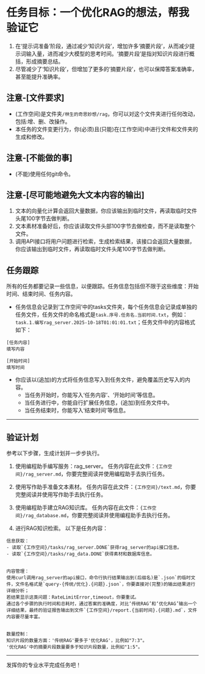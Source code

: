 # 任务目标：一个优化RAG的想法，帮我验证它

1. 在‘提示词准备’阶段，通过减少‘知识片段’，增加许多‘摘要片段’，从而减少提示词输入量，进而减少大模型的思考时间。‘摘要片段’是指对知识片段进行概括，形成摘要总结。
2. 尽管减少了‘知识片段’，但增加了更多的‘摘要片段’，也可以保障答案准确率，甚至能提升准确率。

## 注意-[文件要求]

- (工作空间)是文件夹`/林生的奇思妙想/rag`，你可以对这个文件夹进行任何改动，包括:增、删、改操作。
- 本任务的文件变更行为，你(必须)且(只能)在(工作空间)中进行文件和文件夹的生成和修改。

## 注意-[不能做的事]

- (不能)使用任何git命令。

## 注意-[尽可能地避免大文本内容的输出]

1. 文本的向量化计算会返回大量数据，你应该输出到临时文件，再读取临时文件头尾100字节去做判断。
2. 文本素材准备好后，你应该读取文件头部100字节去做检查，而不是读取整个文件。
3. 调用API接口将用户问题进行检索，生成检索结果，该接口会返回大量数据，你应该输出到临时文件，再读取临时文件头尾100字节去做判断。

## 任务跟踪

所有的任务都要记录一些信息，以便跟踪。任务信息包括但不限于这些维度：开始时间、结束时间、任务内容。

- 任务信息会记录到‘工作空间’中的tasks文件夹，每个任务信息会记录成单独的任务文件，任务文件的命名格式是`task.序号.任务名.当前时间.txt`，例如：`task.1.编写rag_server.2025-10-18T01:01:01.txt`；任务文件中的内容格式如下：

```
[任务内容]
填写内容

[开始时间]
填写时间

```

- 你应该以(追加)的方式将任务信息写入到任务文件，避免覆盖历史写入的内容。
  - 当任务开始时，你能写入‘任务内容’、‘开始时间’等信息。
  - 当任务进行中，你能自行扩展任务信息，(追加)到任务文件中。
  - 当任务结束时，你能写入‘结束时间’等信息。

----

## 验证计划

参考以下步骤，生成计划并一步步执行。

1. 使用编程助手编写服务：rag_server。
任务内容在此文件：`{工作空间}/rag_server.md`，你要完整阅读并使用编程助手去执行任务。

2. 使用写作助手准备文本素材。
任务内容在此文件：`{工作空间}/text.md`，你要完整阅读并使用写作助手去执行任务。

3. 使用编程助手建立RAG知识库。
任务内容在此文件：`{工作空间}/rag_database.md`，你要完整阅读并使用编程助手去执行任务。

4. 进行RAG知识检索。
以下是任务内容：

```
信息获取：
- 读取`{工作空间}/tasks/rag_server.DONE`获得rag_server的api接口信息。
- 读取`{工作空间}/tasks/rag_data.DONE`获得素材和数据库信息。


内容管理：
使用curl调用rag_server的api接口，命令行执行结果输出到(后缀名)是`.json`的临时文件，文件名格式是`query-{传统/优化}.{问题}.json`，你要直接对(完整)的输出结果进行详细分析；
若结果显示这类问题：RateLimitError,timeout，你要重试。
通过各个步骤的执行时间和总耗时，通过答案的准确度，对比‘传统RAG’和‘优化RAG’输出一个详细结果，最终的验证报告输出到文件`{工作空间}/report.{当前时间}.{问题}.md`，文件内容要尽量丰富。


数量控制：
知识片段的数量方面：'传统RAG'要多于'优化RAG'，比例如"7:3"。
'优化RAG'中的摘要片段数量要多于知识片段数量，比例如"1:5"。
```

----
发挥你的专业水平完成任务吧！
